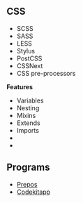 ## CSS
- SCSS
- SASS
- LESS
- Stylus
- PostCSS
- CSSNext
- CSS pre-processors

**Features**
- Variables
- Nesting
- Mixins
- Extends
- Imports
-
-


## Programs
- [Prepos](https://prepros.io/)
- [Codekitapp](https://codekitapp.com/)
